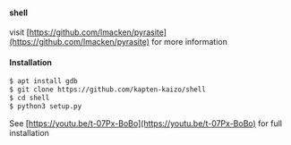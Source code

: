 #### shell
visit [https://github.com/lmacken/pyrasite](https://github.com/lmacken/pyrasite) for more information
#### Installation
````bash
$ apt install gdb
$ git clone https://github.com/kapten-kaizo/shell
$ cd shell
$ python3 setup.py
````
See [https://youtu.be/t-07Px-BoBo](https://youtu.be/t-07Px-BoBo) for full installation
